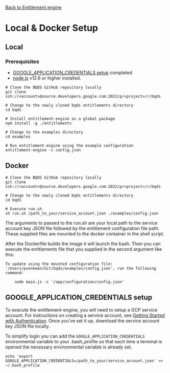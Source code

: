 [Back to Entitlement engine](./README.md)

# Local & Docker Setup

## Local
### Prerequisites
- [GOOGLE_APPLICATION_CREDENTIALS setup](#GOOGLE_APPLICATION_CREDENTIALS-setup) completed
- [node.js](https://nodejs.org) v12.6 or higher installed.

```
# Clone the BQDS GitHub repository locally
git clone ssh://<account>@source.developers.google.com:2022/p/<project>/r/bqds

# Change to the newly cloned bqds entitlements directory
cd bqds

# Install entitlement-engine as a global package
npm install -g ./entitlements

# Change to the examples directory
cd examples

# Run entitlement-engine using the example configuration
entitlement-engine -c config.json
```

## Docker
```
# Clone the BQDS GitHub repository locally
git clone ssh://<account>@source.developers.google.com:2022/p/<project>/r/bqds

# Change to the newly cloned bqds entitlements directory
cd bqds

# Execute run.sh
sh run.sh /path_to_your/service_account.json ./examples/config.json
```

The arguments to passed to the run.sh are your local path to the service account key JSON file followed by the entitlement configuration file path. These supplied files are mounted to the docker container in the shell script.

After the Dockerfile builds the image it will launch the bash. Then you can execute the entitlements file that you supplied in the second argument like this:
```
To update using the mounted configuration file: '/Users/pvenkman/Git/bqds/examples/config.json', run the following command:

	node main.js -c '/app/configuration/config.json'
```

## GOOGLE_APPLICATION_CREDENTIALS setup
To execute the entitlement-engine, you will need to setup a GCP service account. For instructions on creating a service account, see [Getting Started with Authentication](https://cloud.google.com/docs/authentication/getting-started). Once you’ve set it up, download the service account key JSON file locally.

To simplify login you can add the `GOOGLE_APPLICATION_CREDENTIALS` environmental variable to your .bash_profile so that each time a terminal is opened the necessary environmental variable is already set.

```
echo 'export GOOGLE_APPLICATION_CREDENTIALS=/path_to_your/service_account.json' >> ~/.bash_profile
```

